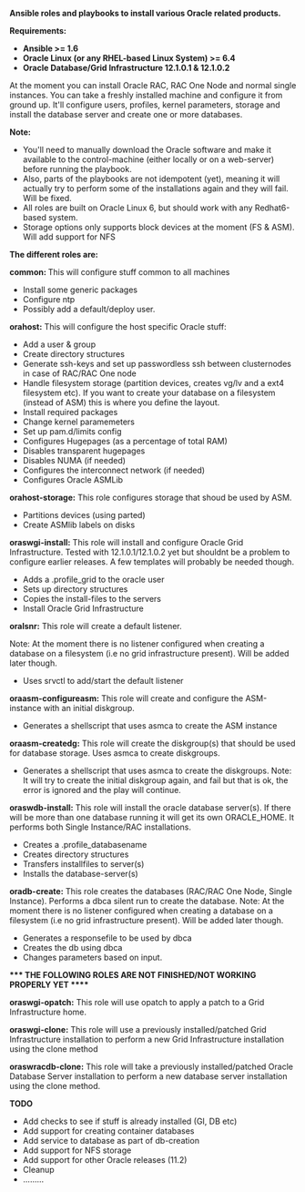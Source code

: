 <b>Ansible roles and playbooks to install various Oracle related products.</b>

<b> Requirements:

- Ansible >= 1.6
- Oracle Linux (or any RHEL-based Linux System) >= 6.4
- Oracle Database/Grid Infrastructure 12.1.0.1 & 12.1.0.2

</b>


At the moment you can install Oracle RAC, RAC One Node and normal single instances.
You can take a freshly installed machine and configure it from ground up. It'll configure users, profiles, kernel parameters, storage and install the database server and create one or more databases.

<b>Note: </b>
- You'll need to manually download the Oracle software and make it available to the control-machine (either locally or on a web-server) before running the playbook.
- Also, parts of the playbooks are not idempotent (yet), meaning it will actually try to perform some of the installations again and they will fail. Will be fixed.
- All roles are built on Oracle Linux 6, but should work with any Redhat6-based system.
- Storage options only supports block devices at the moment (FS & ASM). Will add support for NFS

<b>The different roles are:</b>

<b> common: </b>
This will configure stuff common to all machines
- Install some generic packages 
- Configure ntp 
- Possibly add a default/deploy user.

<b>orahost:</b>
This will configure the host specific Oracle stuff:
- Add a user & group
- Create directory structures
- Generate ssh-keys and set up passwordless ssh between clusternodes in case of RAC/RAC One node
- Handle filesystem storage (partition devices, creates vg/lv and a ext4 filesystem etc). If you want to create your database on a filesystem (instead of ASM) this is where you define the layout.
- Install required packages
- Change kernel paramemeters
- Set up pam.d/limits config
- Configures Hugepages (as a percentage of total RAM)
- Disables transparent hugepages
- Disables NUMA (if needed)
- Configures the interconnect network (if needed)
- Configures Oracle ASMLib 

<b>orahost-storage:</b>
This role configures storage that shoud be used by ASM.
- Partitions devices (using parted)
- Create ASMlib labels on disks

<b>oraswgi-install:</b>
This role will install and configure Oracle Grid Infrastructure. Tested with 12.1.0.1/12.1.0.2 yet but shouldnt be a problem to configure earlier releases. A few templates will probably be needed though.
- Adds a .profile_grid to the oracle user
- Sets up directory structures
- Copies the install-files to the servers
- Install Oracle Grid Infrastructure

<b>oralsnr:</b>
This role will create a default listener.

Note:
At the moment there is no listener configured when creating a database on a filesystem (i.e no grid infrastructure present). Will be added later though.
- Uses srvctl to add/start the default listener

<b>oraasm-configureasm:</b>
This role will create and configure the ASM-instance with an initial diskgroup.

- Generates a shellscript that uses asmca to create the ASM instance

<b>oraasm-createdg:</b>
This role will create the diskgroup(s) that should be used for database storage. Uses asmca to create diskgroups.
- Generates a shellscript that uses asmca to create the diskgroups. 
Note: It will try to create the initial diskgroup again, and fail but that is ok, the error is ignored and the play will continue.

<b>oraswdb-install:</b>
This role will install the oracle database server(s). If there will be more than one database running it will get its own ORACLE_HOME. It performs both Single Instance/RAC installations.
- Creates a .profile_databasename
- Creates directory structures
- Transfers installfiles to server(s)
- Installs the database-server(s)

<b>oradb-create:</b>
This role creates the databases (RAC/RAC One Node, Single Instance). Performs a dbca silent run to create the database.
Note:
At the moment there is no listener configured when creating a database on a filesystem (i.e no grid infrastructure present). Will be added later though.
- Generates a responsefile to be used by dbca
- Creates the db using dbca
- Changes parameters based on input.

<b>*** THE FOLLOWING ROLES ARE NOT FINISHED/NOT WORKING PROPERLY YET ****</b>

<b>oraswgi-opatch:</b>
This role will use opatch to apply a patch to a Grid Infrastructure home.

<b>oraswgi-clone:</b>
This role will use a previously installed/patched Grid Infrastructure installation to perform a new Grid Infrastructure installation using the clone method

<b>oraswracdb-clone:</b>
This role will take a previously installed/patched Oracle Database Server installation to perform a new database server installation using the clone method.



<b>TODO</b>
- Add checks to see if stuff is already installed  (GI, DB etc)
- Add support for creating container databases
- Add service to database as part of db-creation
- Add support for NFS storage
- Add support for other Oracle releases (11.2)
- Cleanup
- .........
